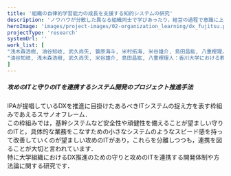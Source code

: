 ```yaml
---
title: '組織の自律的学習能力の成長を支援する知的システムの研究'
description: 'ノウハウが分散した異なる組織同士で学びあったり，経営の過程で意識に上がりづらい自組織の能力を自覚して成長を続けることが持続可能な組織運営には大切です．従来の知識データベースやナレッジマネジメントでは難しかった「簡単には目に見えない部分に目を向ける」活動や，これを自組織内で自律的にできるようになることで自走できる組織としていくことに目掛け，学習支援の観点からシステムを検討しています．'
heroImage: 'images/project-images/02-organization_learning/dx_fujitsu.png'
projectType: 'research'
systemUrl: ''
work_list: [
"浅木森浩樹, 油谷知岐, 武久尚矢, 簑原海斗, 米村拓海, 米谷雄介, 島田昌紘, 八重樫理人：香川大学における教務システムと内製業務システムのシステム連携, 信学技報（電子情報通信学会 知能ソフトウェア工学研究会）, to-appear, (2025).",
"油谷知岐, 浅木森浩樹, 武久尚矢, 米谷雄介, 島田昌紘, 八重樫理人：香川大学における教務システムと内製業務システムのシステム連携の取り組み, 大学ICT推進協議会（AXIES） 2024年次大会論文集, pp.434-438, (2024).",
]
---
```


<div class="indentContent">

<h5 class="indentContentTitle">攻めのITと守りのITを連携するシステム開発のプロジェクト推進手法</h5>
IPAが提唱しているDXを推進に目掛けたあるべきITシステムの捉え方を表す枠組みであえるスサノオフレーム．<br />
この枠組みでは，基幹システムなど安全性や頑健性を備えることが望ましい守りのITと，具体的な業務をこなすための小さなシステムのようなスピード感を持って改善していくのが望ましい攻めのITがあり，これらを分離しつつも，連携を図ることが大切と言われています．<br />
特に大学組織におけるDX推進のための守りと攻めのITを連携する開発体制や方法論に関する研究です．<br /><br />

<!-- <img width=360 src="../../images/project-images/02-organization_learning/dx_fujitsu.png" alt="" /> -->

</div>


